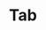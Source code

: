 ---
layout: component.njk
tags: 
    - legacy_components_fr
key: tab-legacy_fr
title: Tab
parent: legacy_components_fr
image: legacy/overview/tab.webp
keywords: 
order: 240
availablelanguages: 
    - de
    - en
---